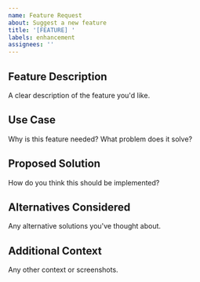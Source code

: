 ```yaml
---
name: Feature Request
about: Suggest a new feature
title: '[FEATURE] '
labels: enhancement
assignees: ''
---
```


## Feature Description
A clear description of the feature you'd like.

## Use Case
Why is this feature needed? What problem does it solve?

## Proposed Solution
How do you think this should be implemented?

## Alternatives Considered
Any alternative solutions you've thought about.

## Additional Context
Any other context or screenshots.
